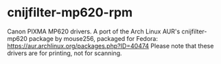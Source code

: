 cnijfilter-mp620-rpm
====================

Canon PIXMA MP620 drivers. A port of the Arch Linux AUR's cnijfilter-mp620 package by mouse256, packaged for Fedora: https://aur.archlinux.org/packages.php?ID=40474
Please note that these drivers are for printing, not for scanning.